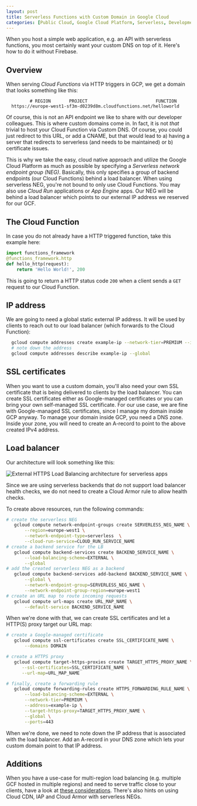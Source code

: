 ```yaml
---
layout: post
title: Serverless Functions with Custom Domain in Google Cloud
categories: [Public Cloud, Google Cloud Platform, Serverless, Development]
---
```


When you host a simple web application, e.g. an API with serverless functions, you most certainly want your custom DNS on top of it. Here's how to do it without Firebase.

## Overview

When serving *Cloud Functions* via HTTP triggers in GCP, we get a domain that looks something like this:

```text
         # REGION       PROJECT                          FUNCTION
  https://europe-west1-sf3m-d0239d8m.cloudfunctions.net/helloworld
```

Of course, this is not an API endpoint we like to share with our developer colleagues. This is where custom domains come in. In fact, it is not *that* trivial to host your Cloud Function via Custom DNS. Of course, you could just redirect to this URL, or add a CNAME, but that would lead to a) having a server that redirects to serverless (and needs to be maintained) or b) certificate issues.

This is why we take the easy, cloud native approach and utilize the Google Cloud Platform as much as possible by specifying a *Serverless network endpoint group (NEG)*. Basically, this only specifies a group of backend endpoints (our Cloud Functions) behind a load balancer. When using serverless NEG, you're not bound to only use Cloud Functions. You may also use *Cloud Run* applications or *App Engine* apps. Our NEG will be behind a load balancer which points to our external IP address we reserved for our GCF.

## The Cloud Function

In case you do not already have a HTTP triggered function, take this example here:

```python
import functions_framework
@functions_framework.http
def hello_http(request):
    return 'Hello World!', 200
```

This is going to return a HTTP status code `200` when a client sends a `GET` request to our Cloud Function.

## IP address

We are going to need a global static external IP address. It will be used by clients to reach out to our load balancer (which forwards to the Cloud Function):

```bash
  gcloud compute addresses create example-ip --network-tier=PREMIUM --ip-version=IPV4 --global
  # note down the address
  gcloud compute addresses describe example-ip --global
```

## SSL certificates

When you want to use a custom domain, you'll also need your own SSL certificate that is being delivered to clients by the load balancer. You can create SSL certificates either as Google-managed certificates or you can bring your own self-managed SSL certificate. For our use case, we are fine with Google-managed SSL certificates, since I manage my domain inside GCP anyway. To manage your domain inside GCP, you need a DNS zone. Inside your zone, you will need to create an A-record to point to the above created IPv4 address.

## Load balancer

Our architecture will look something like this:

![External HTTPS Load Balancing architecture for serverless apps](https://cloud.google.com/load-balancing/images/lb-serverless-run-ext-https.svg)

Since we are using serverless backends that do not support load balancer health checks, we do not need to create a Cloud Armor rule to allow health checks.

To create above resources, run the following commands:

```bash
# create the serverless NEG
   gcloud compute network-endpoint-groups create SERVERLESS_NEG_NAME \
       --region=europe-west1 \
       --network-endpoint-type=serverless  \
       --cloud-run-service=CLOUD_RUN_SERVICE_NAME
# create a backend service for the LB
   gcloud compute backend-services create BACKEND_SERVICE_NAME \
       --load-balancing-scheme=EXTERNAL \
       --global
# add the created serverless NEG as a backend
   gcloud compute backend-services add-backend BACKEND_SERVICE_NAME \
       --global \
       --network-endpoint-group=SERVERLESS_NEG_NAME \
       --network-endpoint-group-region=europe-west1
# create an URL map to route incoming requests
   gcloud compute url-maps create URL_MAP_NAME \
       --default-service BACKEND_SERVICE_NAME
```

When we're done with that, we can create SSL certificates and let a HTTP(S) proxy target our URL map:

```bash
# create a Google-managed certificate
   gcloud compute ssl-certificates create SSL_CERTIFICATE_NAME \
       --domains DOMAIN

# create a HTTPS proxy
   gcloud compute target-https-proxies create TARGET_HTTPS_PROXY_NAME \
      --ssl-certificates=SSL_CERTIFICATE_NAME \
      --url-map=URL_MAP_NAME

# finally, create a forwarding rule
   gcloud compute forwarding-rules create HTTPS_FORWARDING_RULE_NAME \
       --load-balancing-scheme=EXTERNAL \
       --network-tier=PREMIUM \
       --address=example-ip \
       --target-https-proxy=TARGET_HTTPS_PROXY_NAME \
       --global \
       --ports=443
```

When we're done, we need to note down the IP address that is associated with the load balancer. Add an A-record in your DNS zone which lets your custom domain point to that IP address.

## Additions

When you have a use-case for multi-region load balancing (e.g. multiple GCF hosted in multiple regions) and need to serve traffic close to your clients, have a look at [these considerations](https://cloud.google.com/load-balancing/docs/https/setting-up-https-serverless#additional_configuration_options). There's also hints on using Cloud CDN, IAP and Cloud Armor with serverless NEGs.
